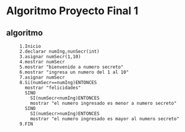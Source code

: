 # Algoritmo Proyecto Final 1
## algoritmo
         1.Inicio
         2.declarar numIng,nunSecr(int)
         3.asignar numSecr(1,10)
         4.mostrar numSecr
         5.mostrar "bienvenido a numero secreto"
         6.mostrar "ingresa un numero del 1 al 10"
         7.asignar numSecr
         8.Si(numSecr==numIng)ENTONCES
           mostrar "felicidades"
           SINO
             SI(numSecr<numIng)ENTONCES
             mostrar "el numero ingresado es menor a numero secreto"
           SINO
             SI(numSecr>numIng)ENTONCES
             mostrar "el numero ingresado es mayor al numero secreto"
         9.FIN
